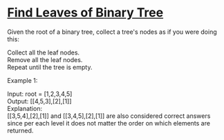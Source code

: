 # [Find Leaves of Binary Tree](https://leetcode.com/problems/find-leaves-of-binary-tree/)

Given the root of a binary tree, collect a tree's nodes as if you were doing this:  

Collect all the leaf nodes.  
Remove all the leaf nodes.  
Repeat until the tree is empty.  
 
Example 1:  

Input: root = [1,2,3,4,5]  
Output: [[4,5,3],[2],[1]]  
Explanation:  
[[3,5,4],[2],[1]] and [[3,4,5],[2],[1]] are also considered correct answers since per each level it does not matter the order on which elements are returned.  